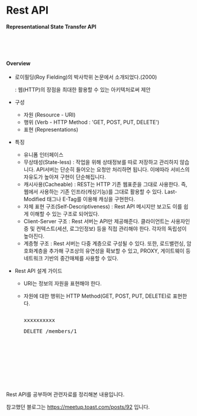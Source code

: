 </head>
<body class='typora-export os-windows' >
<div  id='write'  class = 'is-node'><h1><a name='header-n0' class='md-header-anchor '></a>Rest API</h1><p><strong>Representational State Transfer API</strong></p><p>&nbsp;</p><p>&nbsp;</p><h4><a name='header-n11' class='md-header-anchor '></a>Overview</h4><ul><li><p>로이필딩(Roy Fielding)의 박사학위 논문에서 소개되었다.(2000)</p><p><span>	</span>: 웹(HTTP)의 장점을 최대한 활용할 수 있는 아키텍처로써 제안</p></li><li><p>구성 </p><ul><li>자원 (Resource - URI)</li><li>행위 (Verb - HTTP Method : &#39;GET, POST, PUT, DELETE&#39;)</li><li>표현 (Representations)</li></ul></li><li><p>특징</p><ul><li>유니폼 인터페이스</li><li>무상태성(State-less) : 작업을 위해 상태정보를 따로 저장하고 관리하지 않습니다. API서버는 단순히 들어오는 요청만 처리하면 됩니다. 이에따라 서비스의 자유도가 높아져 구현이 단순해집니다.</li><li>캐시사용(Cacheable) : REST는 HTTP 기존 웹표준을 그대로 사용한다. 즉, 웹에서 사용하는 기존 인프라(캐싱기능)를 그대로 활용할 수 있다. Last-Modified 태그나 E-Tag를 이용해 캐싱을 구현한다.</li><li>자체 표현 구조(Self-Descriptiveness) : Rest API 메시지만 보고도 이를 쉽게 이해할 수 있는 구조로 되어있다.</li><li>Client-Server 구조 : Rest 서버는 API만 제공해준다. 클라이언트는 사용자인증 및 컨텍스트(세션, 로그인정보) 등을 직접 관리해야 한다. 각자의 독립성이 높아진다.</li><li>계층형 구조 : Rest 서버는 다중 계층으로 구성될 수 있다. 또한, 로드밸런싱, 암호화계층을 추가해 구조상의 유연성을 확보할 수 있고, PROXY, 게이트웨이 등 네트워크 기반의 중간매체를 사용할 수 있다.</li></ul></li><li><p>Rest API 설계 가이드</p><ul><li><p>URI는 정보의 자원을 표현해야 한다.</p></li><li><p>자원에 대한 행위는 HTTP Method(GET, POST, PUT, DELETE)로  표현한다.</p><pre spellcheck="false" class="md-fences md-end-block ty-contain-cm modeLoaded" lang="http"><div class="CodeMirror cm-s-inner CodeMirror-wrap" lang="http"><div style="overflow: hidden; position: relative; width: 3px; height: 0px; top: 0px; left: 8px;"><textarea autocorrect="off" autocapitalize="off" spellcheck="false" tabindex="0" style="position: absolute; bottom: -1em; padding: 0px; width: 1000px; height: 1em; outline: none;"></textarea></div><div class="CodeMirror-scrollbar-filler" cm-not-content="true"></div><div class="CodeMirror-gutter-filler" cm-not-content="true"></div><div class="CodeMirror-scroll" tabindex="-1"><div class="CodeMirror-sizer" style="margin-left: 0px; margin-bottom: 0px; border-right-width: 0px; padding-right: 0px; padding-bottom: 0px;"><div style="position: relative; top: 0px;"><div class="CodeMirror-lines" role="presentation"><div role="presentation" style="position: relative; outline: none;"><div class="CodeMirror-measure"><pre><span>xxxxxxxxxx</span></pre></div><div class="CodeMirror-measure"></div><div style="position: relative; z-index: 1;"></div><div class="CodeMirror-code" role="presentation"><div class="CodeMirror-activeline" style="position: relative;"><div class="CodeMirror-activeline-background CodeMirror-linebackground"></div><div class="CodeMirror-gutter-background CodeMirror-activeline-gutter" style="left: 0px; width: 0px;"></div><pre class=" CodeMirror-line " role="presentation"><span role="presentation" style="padding-right: 0.1px;"><span class="cm-keyword">DELETE</span> <span class="cm-string-2">/members/1</span></span></pre></div></div></div></div></div></div><div style="position: absolute; height: 0px; width: 1px; border-bottom: 0px solid transparent; top: 23px;"></div><div class="CodeMirror-gutters" style="display: none; height: 23px;"></div></div></div></pre></li></ul></li></ul><p>&nbsp;</p><p>&nbsp;</p><p>&nbsp;</p><p>&nbsp;</p><p>Rest API를 공부하며 관련자료를 정리해본 내용입니다.</p><p>참고했던 블로그는 <a href='https://meetup.toast.com/posts/92' target='_blank' class='url'>https://meetup.toast.com/posts/92</a> 입니다.</p></div>
</body>
</html>
